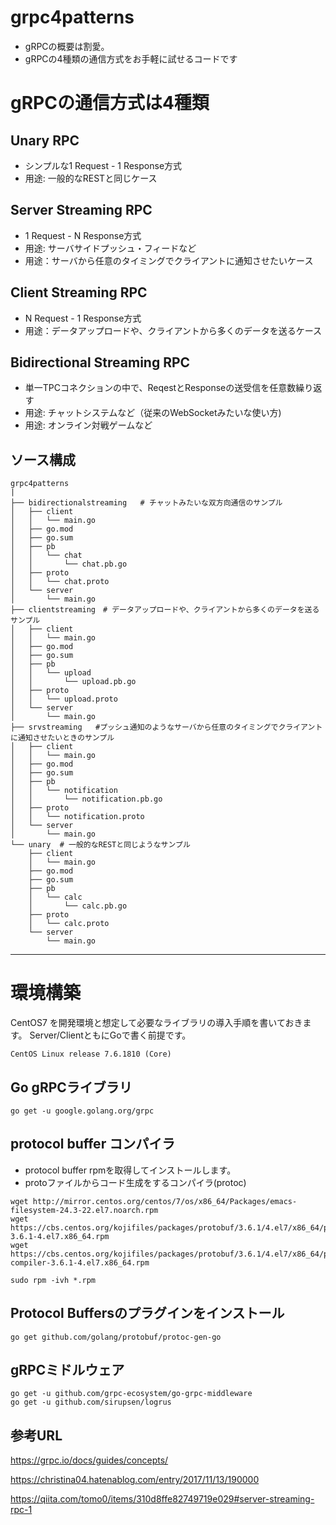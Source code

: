 # grpc4patterns

- gRPCの概要は割愛。
- gRPCの4種類の通信方式をお手軽に試せるコードです

# gRPCの通信方式は4種類

## Unary RPC
- シンプルな1 Request - 1 Response方式
- 用途: 一般的なRESTと同じケース

## Server Streaming RPC
- 1 Request - N Response方式
- 用途: サーバサイドプッシュ・フィードなど
- 用途：サーバから任意のタイミングでクライアントに通知させたいケース

## Client Streaming RPC
- N Request - 1 Response方式
- 用途：データアップロードや、クライアントから多くのデータを送るケース

## Bidirectional Streaming RPC
- 単一TPCコネクションの中で、ReqestとResponseの送受信を任意数繰り返す
- 用途: チャットシステムなど（従来のWebSocketみたいな使い方)
- 用途: オンライン対戦ゲームなど

## ソース構成

```
grpc4patterns
|
├── bidirectionalstreaming   # チャットみたいな双方向通信のサンプル
│   ├── client
│   │   └── main.go
│   ├── go.mod
│   ├── go.sum
│   ├── pb
│   │   └── chat
│   │       └── chat.pb.go
│   ├── proto
│   │   └── chat.proto
│   └── server
│       └── main.go
├── clientstreaming　# データアップロードや、クライアントから多くのデータを送るサンプル
│   ├── client
│   │   └── main.go
│   ├── go.mod
│   ├── go.sum
│   ├── pb
│   │   └── upload
│   │       └── upload.pb.go
│   ├── proto
│   │   └── upload.proto
│   └── server
│       └── main.go
├── srvstreaming   #プッシュ通知のようなサーバから任意のタイミングでクライアントに通知させたいときのサンプル
│   ├── client
│   │   └── main.go
│   ├── go.mod
│   ├── go.sum
│   ├── pb
│   │   └── notification
│   │       └── notification.pb.go
│   ├── proto
│   │   └── notification.proto
│   └── server
│       └── main.go
└── unary  # 一般的なRESTと同じようなサンプル
    ├── client
    │   └── main.go
    ├── go.mod
    ├── go.sum
    ├── pb
    │   └── calc
    │       └── calc.pb.go
    ├── proto
    │   └── calc.proto
    └── server
        └── main.go
```
---

# 環境構築

CentOS7 を開発環境と想定して必要なライブラリの導入手順を書いておきます。
Server/ClientともにGoで書く前提です。

    CentOS Linux release 7.6.1810 (Core)

##  Go gRPCライブラリ

    go get -u google.golang.org/grpc


##  protocol buffer コンパイラ

- protocol buffer rpmを取得してインストールします。
- protoファイルからコード生成をするコンパイラ(protoc)

```
wget http://mirror.centos.org/centos/7/os/x86_64/Packages/emacs-filesystem-24.3-22.el7.noarch.rpm
wget https://cbs.centos.org/kojifiles/packages/protobuf/3.6.1/4.el7/x86_64/protobuf-3.6.1-4.el7.x86_64.rpm
wget https://cbs.centos.org/kojifiles/packages/protobuf/3.6.1/4.el7/x86_64/protobuf-compiler-3.6.1-4.el7.x86_64.rpm

sudo rpm -ivh *.rpm

```

## Protocol Buffersのプラグインをインストール

    go get github.com/golang/protobuf/protoc-gen-go


## gRPCミドルウェア

    go get -u github.com/grpc-ecosystem/go-grpc-middleware
    go get -u github.com/sirupsen/logrus



## 参考URL
https://grpc.io/docs/guides/concepts/

https://christina04.hatenablog.com/entry/2017/11/13/190000

https://qiita.com/tomo0/items/310d8ffe82749719e029#server-streaming-rpc-1
